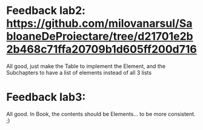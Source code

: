 # Feedback lab2: https://github.com/milovanarsul/SabloaneDeProiectare/tree/d21701e2b2b468c71ffa20709b1d605ff200d716

All good, just make the Table to implement the Element, and the Subchapters to have a list of elements instead of all 3 lists

# Feedback lab3: 

All good. 
In Book, the contents should be Elements... to be more consistent. ;)
